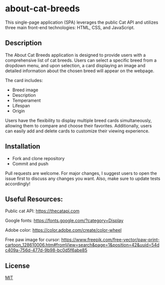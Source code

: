 # about-cat-breeds

This single-page application (SPA) leverages the public Cat API and utilizes three main front-end technologies: HTML, CSS, and JavaScript.


## Description

The About Cat Breeds application is designed to provide users with a comprehensive list of cat breeds. Users can select a specific breed from a dropdown menu, and upon selection, a card displaying an image and detailed information about the chosen breed will appear on the webpage.

The card includes:

* Breed image
* Description
* Temperament
* Lifespan 
* Origin

Users have the flexibility to display multiple breed cards simultaneously, allowing them to compare and choose their favorites. Additionally, users can easily add and delete cards to customize their viewing experience.


## Installation

* Fork and clone repository
* Commit and push

Pull requests are welcome. 
For major changes, I suggest users to open the issue first to discuss any changes you want.
Also, make sure to update tests accordingly!


## Useful Resources:

Public cat API: https://thecatapi.com

Google fonts: https://fonts.google.com/?category=Display

Adobe color: https://color.adobe.com/create/color-wheel

Free paw image for cursor: https://www.freepik.com/free-vector/paw-print-cartoon_128610006.htm#fromView=search&page=1&position=42&uuid=54dc409a-756d-477d-9b98-bc0d5f6abe85


## License

[MIT](https://choosealicense.com/licenses/mit/)

